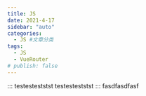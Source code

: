 ```yaml
---
title: JS
date: 2021-4-17
sidebar: "auto"
categories:
  - JS #文章分类
tags:
  - JS
  - VueRouter
# publish: false
---
```



::: testesteststst
testesteststst
:::
fasdfasdfasf